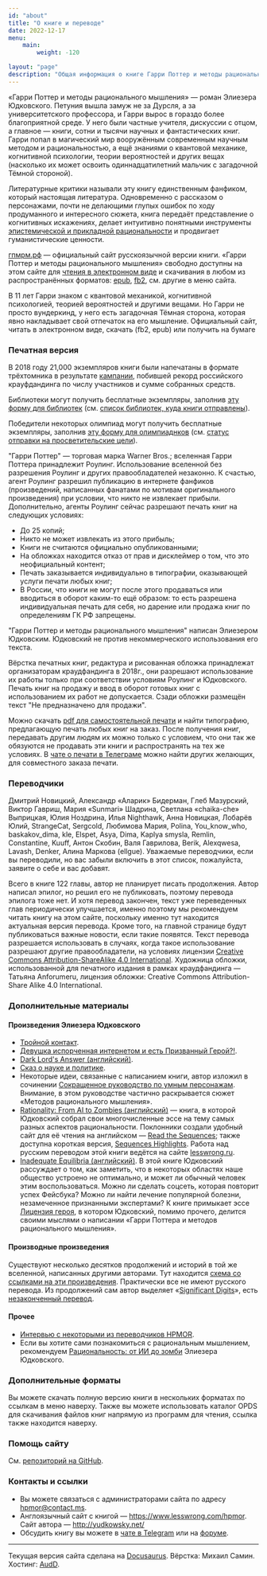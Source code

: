```yaml
---
id: "about"
title: "О книге и переводе"
date: 2022-12-17
menu: 
    main:
        weight: -120

layout: "page"
description: "Общая информация о книге Гарри Поттер и методы рационального мышления и переводе"
---
```


«Гарри Поттер и методы рационального мышления» — роман Элиезера Юдковского. Петуния вышла замуж не за Дурсля, а за университетского профессора, и Гарри вырос в гораздо более благоприятной среде. У него были частные учителя, дискуссии с отцом, а главное — книги, сотни и тысячи научных и фантастических книг. Гарри попал в магический мир вооружённым современным научным методом и рациональностью, а ещё знаниями о квантовой механике, когнитивной психологии, теории вероятностей и других вещах (насколько их может освоить одиннадцатилетний мальчик с загадочной Тёмной стороной).

Литературные критики называли эту книгу единственным фанфиком, который настоящая литература. Одновременно с рассказом о персонажами, почти не делающими глупых ошибок по ходу продуманного и интересного сюжета, книга передаёт представление о когнитивных искажениях, делает интуитивно понятными инструменты [эпистемической и прикладной рациональности](https://lesswrong.ru/w) и продвигает гуманистические ценности.

[гпмрм.рф](/) — официальный сайт русскоязычной версии книги. «Гарри Поттер и методы рационального мышления» свободно доступны на этом сайте для [чтения в электронном виде](/book/) и скачивания в любом из распространённых форматов: [epub](/files/hpmor_ru.epub), [fb2](/files/hpmor_ru.fb2), см. другие в меню сайта.

В 11 лет Гарри знаком с квантовой механикой, когнитивной психологией, теорией вероятностей и другими вещами. Но Гарри не просто вундеркинд, у него есть загадочная Тёмная сторона, которая явно накладывает свой отпечаток на его мышление. Официальный сайт, читать в электронном виде, скачать (fb2, epub) или получить на бумаге

### Печатная версия

В 2018 году 21,000 экземпляров книги были напечатаны в формате трёхтомника в результате [кампании](https://planeta.ru/campaigns/hpmor), побившей рекорд российского крауфдандинга по числу участников и сумме собранных средств.

Библиотеки могут получить бесплатные экземпляры, заполнив [эту форму для библиотек](/libraries) (см. [список библиотек, куда книги отправлены](/getbooks/?libraries_status)).

Победители некоторых олимпиад могут получить бесплатные экземпляры, заполнив [эту форму для олимпиаднков](https://гпмрм.рф/getbooks/?olymp) (см. [статус отправки на просветительские цели](/getbooks/?olymp_status)).

"Гарри Поттер" — торговая марка Warner Bros.; вселенная Гарри Поттера принадлежит Роулинг. Использование вселенной без разрешения Роулинг и других правообладателей незаконно. К счастью, агент Роулинг разрешил публикацию в интернете фанфиков (произведений, написанных фанатами по мотивам оригинального произведения) при условии, что никто не извлекает прибыли. Дополнительно, агенты Роулинг сейчас разрешают печать книг на следующих условиях:
- До 25 копий;
- Никто не может извлекать из этого прибыль;
- Книги не считаются официально опубликованными;
- На обложках находится отказ от прав и дисклеймер о том, что это неофициальный контент;
- Печать заказывается индивидуально в типографии, оказывающей услуги печати любых книг;
- В России, что книги не могут после этого продаваться или вводиться в оборот каким-то ещё образом: то есть разрешена индивидуальная печать для себя, но дарение или продажа книг по определениям ГК РФ запрещены.

"Гарри Поттер и методы рационального мышления" написан Элиезером Юдковским. Юдковский не против некоммерческого использования его текста.

Вёрстка печатных книг, редактура и рисованная обложка принадлежат организаторам краудфандинга в 2018г., они разрешают использование их работы только при соответствии условиям Роулинг и Юдковского. Печать книг на продажу и ввод в оборот готовых книг с использованием их работ не допускается. Сзади обложки размещён текст "Не предназначено для продажи".

Можно скачать [pdf для самостоятельной печати](https://гпмрм.рф/pdf/) и найти типографию, предлагающую печать любых книг на заказ. После получения книг, передавать другим людям их можно только с условием, что они так же обязуются не продавать эти книги и распространять на тех же условиях. В [чате о печати в Телеграме](https://t.me/hpmorprint) можно найти других желающих, для совместного заказа печати.

### Переводчики

Дмитрий Новицкий, Александр «Аларик» Бидерман, Глеб Мазурский, Виктор Гавриш, Мария «Sunmari» Шадрина, Светлана «chaika-che» Выприцкая, Юлия Ноздрина, Илья Nighthawk, Анна Новицкая, Лобарёв Юлий, StrangeCat, Sergcold, Любимова Мария, Polina, You_know_who,  baskakov\_dima, kle, Elspet, Asya, Dima, Kaplya smysla, Remlin, Constantine, Kuuff, Антон Скобин, Валя Гаврилова, Berik, Alexqwesa, Lavash, Denker, Алина Маркова (ellgue). Уважаемые переводчики, если вы переводили, но вас забыли включить в этот список, пожалуйста, заявите о себе и вас добавят. 


Всего в книге 122 главы, автор не планирует писать продолжения. Автор написал эпилог, но решил его не публиковать, поэтому перевода эпилога тоже нет. И хотя перевод закончен, текст уже переведенных глав периодически улучшается, именно поэтому мы рекомендуем читать книгу на этом сайте, поскольку именно тут находится актуальная версия перевода. Кроме того, на главной странице будут публиковаться важные новости, если такие появятся. Текст перевода разрешается использовать в случаях, когда такое использование разрешают другие правообладатели, на условиях лицензии [Creative Commons Attribution-ShareAlike 4.0 International](https://creativecommons.org/licenses/by-sa/4.0/ "Ссылка на сайт с подробностями по лицензии."). Художница обложки, использованной для печатного издания в рамках краудфандинга — Татьяна Anforumeru, лицензия обложки: Creative Commons Attribution-Share Alike 4.0 International.

### Дополнительные материалы
#### Произведения Элиезера Юдковского

* [Тройной контакт](http://samlib.ru/i/ibatullin_r_u/3worldscollide.shtml).
* [Девушка испорченная интернетом и есть Призванный Герой?!](http://fanfics.me/fic91725).
* [Dark Lord's Answer (английский)](https://www.amazon.com/Dark-Lords-Answer-Eliezer-Yudkowsky-ebook/dp/B01N9IPGWZ/).
* [Сказ о науке и политике](http://lesswrong.ru/w/%D0%A1%D0%BA%D0%B0%D0%B7_%D0%BE_%D0%BD%D0%B0%D1%83%D0%BA%D0%B5_%D0%B8_%D0%BF%D0%BE%D0%BB%D0%B8%D1%82%D0%B8%D0%BA%D0%B5).
* Некоторые идеи, связанные с написанием книги, автор изложил в сочинении [Сокращенное руководство по умным персонажам](http://lesswrong.ru/w/%D0%A1%D0%BE%D0%BA%D1%80%D0%B0%D1%89%D0%B5%D0%BD%D0%BD%D0%BE%D0%B5_%D1%80%D1%83%D0%BA%D0%BE%D0%B2%D0%BE%D0%B4%D1%81%D1%82%D0%B2%D0%BE_%D0%BF%D0%BE_%D1%83%D0%BC%D0%BD%D1%8B%D0%BC_%D0%BF%D0%B5%D1%80%D1%81%D0%BE%D0%BD%D0%B0%D0%B6%D0%B0%D0%BC). Внимание, в этом руководстве частично раскрывается сюжет «Методов рационального мышления».
* [Rationality: From AI to Zombies (английский)](https://intelligence.org/rationality-ai-zombies/) — книга, в которой Юдковский собрал свои многочисленные эссе на тему самых разных аспектов рациональности. Поклонники создали удобный сайт для её чтения на английском — [Read the Sequences](https://www.readthesequences.com); также доступна короткая версия, [Sequences Highlights](https://www.lesswrong.com/highlights). Работа над русским переводом этой книги ведётся на сайте [lesswrong.ru](https://lesswrong.ru/w). 
* [Inadequate Equilibria (английский)](https://equilibriabook.com). В этой книге Юдковский рассуждает о том, как заметить, что в некоторых областях наше общество устроено не оптимально, и может ли обычный человек этим воспользоваться. Можно ли сделать соцсеть, которая повторит успех Фейсбука? Можно ли найти лечение популярной болезни, незамеченное признанными экспертами? К книге примыкает эссе [Лицензия героя](https://lesswrong.ru/625), в котором Юдковский, помимо прочего, делится своими мыслями о написании «Гарри Поттера и методов рационального мышления».

#### Производные произведения

Существуют несколько десятков продолжений и историй в той же вселенной, написанных другими авторами. Тут находится [схема со ссылками на эти произведения](http://vignette2.wikia.nocookie.net/harrypotterfanon/images/6/6f/HPMoR_Fic_Tree.svg). Практически все не имеют русского перевода. Из продолжений сам автор выделяет «[Significant Digits](http://www.anarchyishyperbole.com/p/significant-digits.html)», есть [незаконченный перевод](https://fanfics.me/fic106746).

#### Прочее

* [Интервью с некоторыми из переводчиков HPMOR](https://docs.google.com/document/d/1O96Mly0tdFPHjDvuNQDyE7D5NBg6M6ieqCFrX-4TTZE/pub).
* Если вы хотите сами познакомиться с рациональным мышлением, рекомендуем [Рациональность: от ИИ до зомби](https://lesswrong.ru/w) Элиезера Юдковского.

### Дополнительные форматы

Вы можете скачать полную версию книги в нескольких форматах по ссылкам в меню наверху. Также вы можете использовать каталог OPDS для скачивания файлов книг напрямую из программ для чтения, ссылка также находится наверху.

### Помощь сайту

См. [репозиторий на GitHub](https://github.com/Mihonarium/hpmor-ru).

### Контакты и ссылки

-   Вы можете связаться с администраторами сайта по адресу <hpmor@contact.ms>.
-   Англоязычный сайт с книгой — <https://www.lesswrong.com/hpmor>. Сайт автора — <http://yudkowsky.net/>
-   Обсудить книгу вы можете в [чате в Telegram](https://t.me/hpmor_chat) или на [форуме](https://lesswrong.ru/forum/index.php/board,3.0.html "Форум для обсуждения книги «Гарри Поттер и Методы рационального мышления»").

***

Текущая версия сайта сделана на [Docusaurus](https://v2.docusaurus.io/). Вёрстка: Михаил Самин. Хостинг: [AudD](https://audd.io/).
